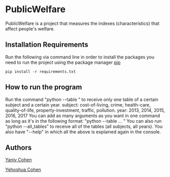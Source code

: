# PublicWelfare
PublicWelfare is a project that measures the indexes (characteristics) that affect people's welfare.

## Installation Requirements
Run the following via command line in order to install the packages you need to run the project using the package manager [pip](https://pip.pypa.io/en/stable/)
```
pip install -r requirements.txt
```

## How to run the program
Run the command "python --table <subject1> <year1>" to receive only one table of a certain subject and a certain year.
subject: cost-of-living, crime, health-care, quality-of-life, property-investment, traffic, pollution.
year: 2013, 2014, 2015, 2016, 2017
You can add as many arguments as you want in one command as long as it's in the following format:
"python --table <subject1> <year1> <subject2> <year2> <subject3> <year3>...<subjectN> <yearN>"
You can also run "python --all_tables" to receive all of the tables (all subjects, all years).
You also have "--help" in which all the above is explained again in the console.

## Authors
[Yaniv Cohen](https://github.com/yaniv92648)

[Yehoshua Cohen](https://github.com/yosh01123)
